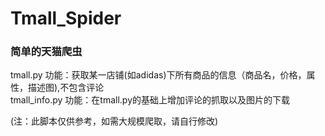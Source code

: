 # Tmall_Spider
### 简单的天猫爬虫

tmall.py
功能：获取某一店铺(如adidas)下所有商品的信息（商品名，价格，属性，描述图),不包含评论  
tmall_info.py
功能：在tmall.py的基础上增加评论的抓取以及图片的下载  

(注：此脚本仅供参考，如需大规模爬取，请自行修改)

